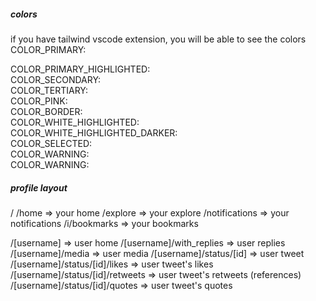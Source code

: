 ##### colors #####
if you have tailwind vscode extension, you will be able to see the colors
COLOR_PRIMARY: <div className="text-#2596be"></div>
COLOR_PRIMARY_HIGHLIGHTED: <div className="text-#1a8cd8"></div>
COLOR_SECONDARY: <div className="text-#849099"></div>
COLOR_TERTIARY:<div className="text-#3fc99b"></div>
COLOR_PINK: <div className="text-pink-400"></div>
COLOR_BORDER: <div className="text-#eff3f4"></div>
COLOR_WHITE_HIGHLIGHTED: <div className="text-#e8f5fe"></div>
COLOR_WHITE_HIGHLIGHTED_DARKER: <div className="text-#e6e7e7"></div>
COLOR_SELECTED: <div className="text-#2596be"></div>
COLOR_WARNING: <div className="text-#fb9fa8"></div>
COLOR_WARNING: <div className="text-#f4212e"></div>


##### profile layout #####
/
/home                            => your home
/explore                         => your explore
/notifications                   => your notifications
/i/bookmarks                     => your bookmarks

/[username]                      => user home
/[username]/with_replies         => user replies
/[username]/media                => user media
/[username]/status/[id]          => user tweet
/[username]/status/[id]/likes    => user tweet's likes
/[username]/status/[id]/retweets => user tweet's retweets (references)
/[username]/status/[id]/quotes   => user tweet's quotes 
